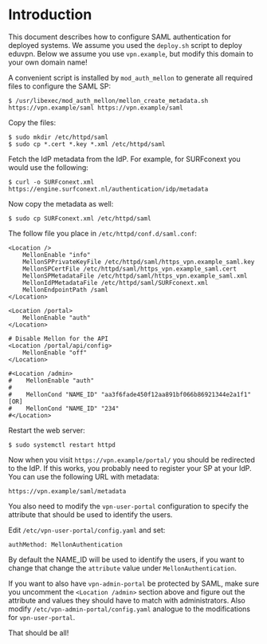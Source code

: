 # Introduction

This document describes how to configure SAML authentication for deployed
systems. We assume you used the `deploy.sh` script to deploy eduvpn. Below we
assume you use `vpn.example`, but modify this domain to your own domain name!

A convenient script is installed by `mod_auth_mellon` to generate all 
required files to configure the SAML SP:

    $ /usr/libexec/mod_auth_mellon/mellon_create_metadata.sh https://vpn.example/saml https://vpn.example/saml

Copy the files:

    $ sudo mkdir /etc/httpd/saml
    $ sudo cp *.cert *.key *.xml /etc/httpd/saml

Fetch the IdP metadata from the IdP. For example, for SURFconext you would use 
the following:

    $ curl -o SURFconext.xml https://engine.surfconext.nl/authentication/idp/metadata

Now copy the metadata as well:

    $ sudo cp SURFconext.xml /etc/httpd/saml

The follow file you place in `/etc/httpd/conf.d/saml.conf`:

    <Location />
        MellonEnable "info"
        MellonSPPrivateKeyFile /etc/httpd/saml/https_vpn.example_saml.key
        MellonSPCertFile /etc/httpd/saml/https_vpn.example_saml.cert
        MellonSPMetadataFile /etc/httpd/saml/https_vpn.example_saml.xml
        MellonIdPMetadataFile /etc/httpd/saml/SURFconext.xml
        MellonEndpointPath /saml
    </Location>

    <Location /portal>
        MellonEnable "auth"
    </Location>

    # Disable Mellon for the API
    <Location /portal/api/config>
        MellonEnable "off"
    </Location>

    #<Location /admin>
    #    MellonEnable "auth"
    #
    #    MellonCond "NAME_ID" "aa3f6fade450f12aa891bf066b86921344e2a1f1" [OR]
    #    MellonCond "NAME_ID" "234"
    #</Location>

Restart the web server:

    $ sudo systemctl restart httpd

Now when you visit `https://vpn.example/portal/` you should be 
redirected to the IdP. If this works, you probably need to register your SP
at your IdP. You can use the following URL with metadata:

    https://vpn.example/saml/metadata

You also need to modify the `vpn-user-portal` configuration to specify the 
attribute that should be used to identify the users.

Edit `/etc/vpn-user-portal/config.yaml` and set:
        
    authMethod: MellonAuthentication

By default the NAME_ID will be used to identify the users, if you want to 
change that change the `attribute` value under `MellonAuthentication`.

If you want to also have `vpn-admin-portal` be protected by SAML, make sure
you uncomment the `<Location /admin>` section above and figure out 
the attribute and values they should have to match with administrators. Also 
modify `/etc/vpn-admin-portal/config.yaml` analogue to the modifications for 
`vpn-user-portal`.

That should be all!
